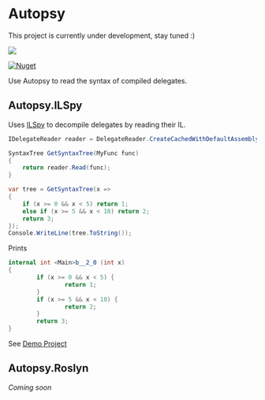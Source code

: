 # Autopsy

This project is currently under development, stay tuned :)  

![](https://travis-ci.com/areller/Autopsy.svg?branch=master)  

[![Nuget](https://img.shields.io/nuget/v/Autopsy)](https://www.nuget.org/packages/Autopsy)

Use Autopsy to read the syntax of compiled delegates.  

## Autopsy.ILSpy
Uses [ILSpy](https://github.com/icsharpcode/ILSpy) to decompile delegates by reading their IL.

```C#
IDelegateReader reader = DelegateReader.CreateCachedWithDefaultAssemblyProvider();

SyntaxTree GetSyntaxTree(MyFunc func)
{
    return reader.Read(func);
}

var tree = GetSyntaxTree(x =>
{
    if (x >= 0 && x < 5) return 1;
    else if (x >= 5 && x < 10) return 2;
    return 3;
});
Console.WriteLine(tree.ToString());
```

Prints

```C#
internal int <Main>b__2_0 (int x)
{
        if (x >= 0 && x < 5) {
                return 1;
        }
        if (x >= 5 && x < 10) {
                return 2;
        }
        return 3;
}
```

See [Demo Project](./tests/Autopsy.ILSpy.Demo)

## Autopsy.Roslyn

*Coming soon*